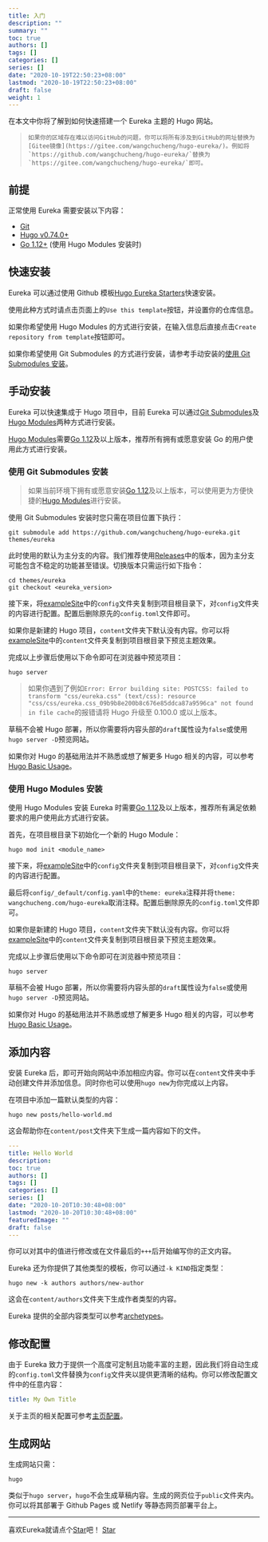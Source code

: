 ```yaml
---
title: 入门
description: ""
summary: ""
toc: true
authors: []
tags: []
categories: []
series: []
date: "2020-10-19T22:50:23+08:00"
lastmod: "2020-10-19T22:50:23+08:00"
draft: false
weight: 1
---
```


在本文中你将了解到如何快速搭建一个 Eureka 主题的 Hugo 网站。

<!--more-->

>     如果你的区域存在难以访问GitHub的问题，你可以将所有涉及到GitHub的网址替换为[Gitee镜像](https://gitee.com/wangchucheng/hugo-eureka/)。例如将`https://github.com/wangchucheng/hugo-eureka/`替换为`https://gitee.com/wangchucheng/hugo-eureka/`即可。

## 前提

正常使用 Eureka 需要安装以下内容：

- [Git](https://git-scm.com/)
- [Hugo v0.74.0+](https://gohugo.io/getting-started/installing/)
- [Go 1.12+](https://golang.org/dl/) (使用 Hugo Modules 安装时)

## 快速安装

Eureka 可以通过使用 Github 模板[Hugo Eureka Starters](https://github.com/wangchucheng/hugo-eureka-starters)快速安装。

使用此种方式时请点击页面上的`Use this template`按钮，并设置你的仓库信息。

如果你希望使用 Hugo Modules 的方式进行安装，在输入信息后直接点击`Create repository from template`按钮即可。

如果你希望使用 Git Submodules 的方式进行安装，请参考手动安装的[使用 Git Submodules 安装](#git-submodules安装)。

## 手动安装

Eureka 可以快速集成于 Hugo 项目中，目前 Eureka 可以通过[Git Submodules](#使用git-submodules安装)及[Hugo Modules](#使用hugo-modules安装)两种方式进行安装。

[Hugo Modules](#使用hugo-modules安装)需要[Go 1.12](https://golang.org/dl/)及以上版本，推荐所有拥有或愿意安装 Go 的用户使用此方式进行安装。

### 使用 Git Submodules 安装

> 如果当前环境下拥有或愿意安装[Go 1.12](https://golang.org/dl/)及以上版本，可以使用更为方便快捷的[Hugo Modules](#使用hugo-modules安装)进行安装。

使用 Git Submodules 安装时您只需在项目位置下执行：

```shell
git submodule add https://github.com/wangchucheng/hugo-eureka.git themes/eureka
```

此时使用的默认为主分支的内容。我们推荐使用[Releases](https://github.com/wangchucheng/hugo-eureka/releases)中的版本，因为主分支可能包含不稳定的功能甚至错误。切换版本只需运行如下指令：

```shell
cd themes/eureka
git checkout <eureka_version>
```

接下来，将[exampleSite](https://github.com/wangchucheng/hugo-eureka/tree/master/exampleSite)中的`config`文件夹复制到项目根目录下，对`config`文件夹的内容进行配置。配置后删除原先的`config.toml`文件即可。

如果你是新建的 Hugo 项目，`content`文件夹下默认没有内容。你可以将[exampleSite](https://github.com/wangchucheng/hugo-eureka/tree/master/exampleSite)中的`content`文件夹复制到项目根目录下预览主题效果。

完成以上步骤后使用以下命令即可在浏览器中预览项目：

```shell
hugo server
```

> 如果你遇到了例如`Error: Error building site: POSTCSS: failed to transform "css/eureka.css" (text/css): resource "css/css/eureka.css_09b9b8e200b8c676e85ddca87a9596ca" not found in file cache`的报错请将 Hugo 升级至 0.100.0 或以上版本。

草稿不会被 Hugo 部署，所以你需要将内容头部的`draft`属性设为`false`或使用`hugo server -D`预览网站。

如果你对 Hugo 的基础用法并不熟悉或想了解更多 Hugo 相关的内容，可以参考[Hugo Basic Usage](https://gohugo.io/getting-started/usage/)。

### 使用 Hugo Modules 安装

使用 Hugo Modules 安装 Eureka 时需要[Go 1.12](https://golang.org/dl/)及以上版本，推荐所有满足依赖要求的用户使用此方式进行安装。

首先，在项目根目录下初始化一个新的 Hugo Module：

```shell
hugo mod init <module_name>
```

接下来，将[exampleSite](https://github.com/wangchucheng/hugo-eureka/tree/master/exampleSite)中的`config`文件夹复制到项目根目录下，对`config`文件夹的内容进行配置。

最后将`config/_default/config.yaml`中的`theme: eureka`注释并将`theme: wangchucheng.com/hugo-eureka`取消注释。配置后删除原先的`config.toml`文件即可。

如果你是新建的 Hugo 项目，`content`文件夹下默认没有内容。你可以将[exampleSite](https://github.com/wangchucheng/hugo-eureka/tree/master/exampleSite)中的`content`文件夹复制到项目根目录下预览主题效果。

完成以上步骤后使用以下命令即可在浏览器中预览项目：

```shell
hugo server
```

草稿不会被 Hugo 部署，所以你需要将内容头部的`draft`属性设为`false`或使用`hugo server -D`预览网站。

如果你对 Hugo 的基础用法并不熟悉或想了解更多 Hugo 相关的内容，可以参考[Hugo Basic Usage](https://gohugo.io/getting-started/usage/)。

## 添加内容

安装 Eureka 后，即可开始向网站中添加相应内容。你可以在`content`文件夹中手动创建文件并添加信息。同时你也可以使用`hugo new`为你完成以上内容。

在项目中添加一篇默认类型的内容：

```shell
hugo new posts/hello-world.md
```

这会帮助你在`content/post`文件夹下生成一篇内容如下的文件。

```yaml
---
title: Hello World
description:
toc: true
authors: []
tags: []
categories: []
series: []
date: "2020-10-20T10:30:48+08:00"
lastmod: "2020-10-20T10:30:48+08:00"
featuredImage: ""
draft: false
---
```

你可以对其中的值进行修改或在文件最后的`+++`后开始编写你的正文内容。

Eureka 还为你提供了其他类型的模板，你可以通过`-k KIND`指定类型：

```shell
hugo new -k authors authors/new-author
```

这会在`content/authors`文件夹下生成作者类型的内容。

Eureka 提供的全部内容类型可以参考[archetypes](https://github.com/wangchucheng/hugo-eureka/tree/master/archetypes)。

## 修改配置

由于 Eureka 致力于提供一个高度可定制且功能丰富的主题，因此我们将自动生成的`config.toml`文件替换为`config`文件夹以提供更清晰的结构。你可以修改配置文件中的任意内容：

```yaml
title: My Own Title
```

关于主页的相关配置可参考[主页配置](../homepage-configuration)。

## 生成网站

生成网站只需：

```shell
hugo
```

类似于`hugo server`，`hugo`不会生成草稿内容。生成的网页位于`public`文件夹内。你可以将其部署于 Github Pages 或 Netlify 等静态网页部署平台上。

---

<div class="flex flex-col items-center">
	<span class="mb-4">喜欢Eureka就请点个<a href="https://github.com/wangchucheng/hugo-eureka">Star</a>吧！</span>
	<a class="github-button" href="https://github.com/wangchucheng/hugo-eureka" data-size="large" aria-label="Star wangchucheng/hugo-eureka on GitHub">Star</a>
</div>

